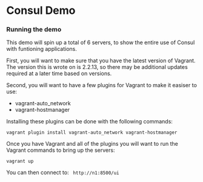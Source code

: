 # Consul Demo

### Running the demo

This demo will spin up a total of 6 servers, to show the entire use of Consul with funtioning applications.

First, you will want to make sure that you have the latest version of Vagrant. The version this is wrote on is 2.2.13, so there may be additional updates required at a later time based on versions.

Second, you will want to have a few plugins for Vagrant to make it easiser to use:

- vagrant-auto_network
- vagrant-hostmanager

Installing these plugins can be done with the following commands:

```
vagrant plugin install vagrant-auto_network vagrant-hostmanager
```

Once you have Vagrant and all of the plugins you will want to run the Vagrant commands to bring up the servers:

```
vagrant up
```

You can then connect to: ` http://n1:8500/ui`
